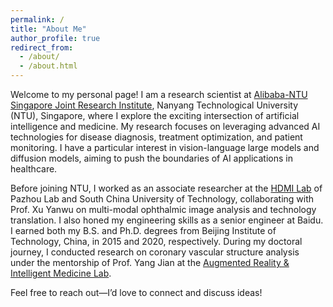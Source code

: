 ```yaml
---
permalink: /
title: "About Me"
author_profile: true
redirect_from: 
  - /about/
  - /about.html
---
```


Welcome to my personal page! I am a research scientist at [Alibaba-NTU Singapore Joint Research Institute](https://www.ntu.edu.sg/alibaba-ntu-jri), Nanyang Technological University (NTU), Singapore, where I explore the exciting intersection of artificial intelligence and medicine. My research focuses on leveraging advanced AI technologies for disease diagnosis, treatment optimization, and patient monitoring. I have a particular interest in vision-language large models and diffusion models, aiming to push the boundaries of AI applications in healthcare.

Before joining NTU, I worked as an associate researcher at the [HDMI Lab](http://hdmilab.cn/) of Pazhou Lab and South China University of Technology, collaborating with Prof. Xu Yanwu on multi-modal ophthalmic image analysis and technology translation. I also honed my engineering skills as a senior engineer at Baidu. I earned both my B.S. and Ph.D. degrees from Beijing Institute of Technology, China, in 2015 and 2020, respectively. During my doctoral journey, I conducted research on coronary vascular structure analysis under the mentorship of Prof. Yang Jian at the [Augmented Reality & Intelligent Medicine Lab](https://www.inavilab.com/index).

Feel free to reach out—I’d love to connect and discuss ideas!

